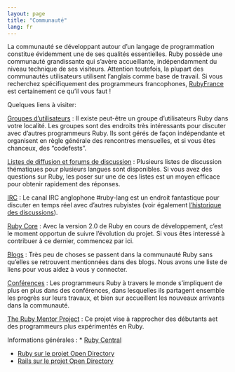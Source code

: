 ```yaml
---
layout: page
title: "Communauté"
lang: fr
---
```


La communauté se développant autour d’un langage de programmation
constitue évidemment une de ses qualités essentielles. Ruby possède une
communauté grandissante qui s’avère accueillante, indépendamment du
niveau technique de ses visiteurs. Attention toutefois, la plupart des
communautés utilisateurs utilisent l’anglais comme base de travail. Si
vous recherchez spécifiquement des programmeurs francophones,
[RubyFrance][1] est certainement ce qu’il vous faut !

Quelques liens à visiter:

[Groupes d’utilisateurs](user-groups/)
: Il existe peut-être un groupe d’utilisateurs Ruby dans votre localité.
  Les groupes sont des endroits très intéressants pour discuter avec
  d’autres programmeurs Ruby. Ils sont gérés de façon indépendante et
  organisent en règle générale des rencontres mensuelles, et si vous
  êtes chanceux, des “codefests”.

[Listes de diffusion et forums de discussion](mailing-lists/)
: Plusieurs listes de discussion thématiques pour plusieurs langues sont
  disponibles. Si vous avez des questions sur Ruby, les poser sur une de
  ces listes est un moyen efficace pour obtenir rapidement des réponses.

[IRC](irc://irc.freenode.net/ruby-lang)
: Le canal IRC anglophone #ruby-lang est un endroit fantastique pour
  discuter en temps réel avec d’autres rubyistes (voir également
  [l’historique des discussions][2]).

[Ruby Core](ruby-core/)
: Avec la version 2.0 de Ruby en cours de développement, c’est le moment
  opportun de suivre l’évolution du projet. Si vous êtes interessé à
  contribuer à ce dernier, commencez par ici.

[Blogs](weblogs/)
: Très peu de choses se passent dans la communauté Ruby sans qu’elles se
  retrouvent mentionnées dans des blogs. Nous avons une liste de liens
  pour vous aidez à vous y connecter.

[Conférences](conferences/)
: Les programmeurs Ruby à travers le monde s’impliquent de plus en plus
  dans des conférences, dans lesquelles ils partagent ensemble les
  progrès sur leurs travaux, et bien sur accueillent les nouveaux
  arrivants dans la communauté.

[The Ruby Mentor Project][3]
: Ce projet vise à rapprocher des débutants aet des programmeurs plus
  expérimentés en Ruby.

Informations générales
: * [Ruby Central][4]
  * [Ruby sur le projet Open Directory][5]
  * [Rails sur le projet Open Directory][6]



[1]: http://rubyfrance.org
[2]: http://meme.b9.com/
[3]: http://rubymentor.rubyforge.org/
[4]: http://www.rubycentral.org/
[5]: http://dmoz.org/Computers/Programming/Languages/Ruby/
[6]: http://dmoz.org/Computers/Programming/Languages/Ruby/Software/Rails/
